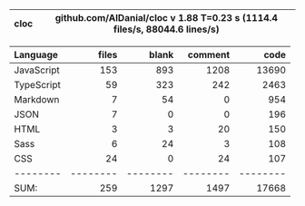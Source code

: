 | cloc | github.com/AlDanial/cloc v 1.88 T=0.23 s (1114.4 files/s, 88044.6 lines/s) |
| ---- | -------------------------------------------------------------------------- |

| Language   |    files |    blank |  comment |     code |
| :--------- | -------: | -------: | -------: | -------: |
| JavaScript |      153 |      893 |     1208 |    13690 |
| TypeScript |       59 |      323 |      242 |     2463 |
| Markdown   |        7 |       54 |        0 |      954 |
| JSON       |        7 |        0 |        0 |      196 |
| HTML       |        3 |        3 |       20 |      150 |
| Sass       |        6 |       24 |        3 |      108 |
| CSS        |       24 |        0 |       24 |      107 |
| --------   | -------- | -------- | -------- | -------- |
| SUM:       |      259 |     1297 |     1497 |    17668 |
